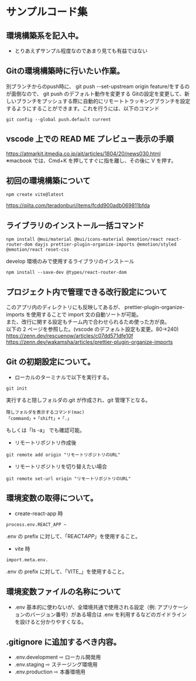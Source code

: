 # サンプルコード集

## 環境構築系を記入中。

- とりあえずサンプル程度なのであまり見ても有益ではない

## Gitの環境構築時に行いたい作業。

別ブランチからのpush時に、
git push --set-upstream origin feature/をするのが面倒なので、
git push のデフォルト動作を変更する
Gitの設定を変更して、新しいブランチをプッシュする際に自動的にリモートトラッキングブランチを設定するようにすることができます。これを行うには、以下のコマンド

```
git config --global push.default current
```

## vscode 上での READ ME プレビュー表示の手順

https://atmarkit.itmedia.co.jp/ait/articles/1804/20/news030.html<br>
※macbook では、Cmd+K を押してすぐに指を離し、その後に V を押す。

## 初回の環境構築について

```
npm create vite@latest
```

https://qiita.com/teradonburi/items/fcdd900adb069811bfda

## ライブラリのインストール一括コマンド

```
npm install @mui/material @mui/icons-material @emotion/react react-router-dom dayjs prettier-plugin-organize-imports @emotion/styled @emotion/react reset-css
```

develop 環境のみで使用するライブラリのインストール

```
npm install --save-dev @types/react-router-dom
```

## プロジェクト内で管理できる改行設定について

このアプリ内のディレクトリにも反映してあるが、
prettier-plugin-organize-imports を使用することで import 文の自動ソートが可能。<br>
また、改行に関する設定もチーム内で合わせられるため使った方が良。<br>
以下の 2 ページを参照した。(vscode のデフォルト設定も変更。80→240)<br>
https://zenn.dev/rescuenow/articles/c07dd571dfe10f<br>
https://zenn.dev/wakamsha/articles/prettier-plugin-organize-imports

## Git の初期設定について。

- ローカルのターミナルで以下を実行する。

```
git init
```

実行すると隠しフォルダの.git が作成され、git 管理下となる。

```
隠しフォルダを表示するコマンド(mac)
「command」+「shift」+「.」
```

もしくは「ls -a」 でも確認可能。

- リモートリポジトリ作成後

```
git remote add origin "リモートリポジトリのURL"
```

- リモートリポジトリを切り替えたい場合

```
git remote set-url origin "リモートリポジトリのURL"
```

## 環境変数の取得について。

- create-react-app 時

```
process.env.REACT_APP ~
```

.env の prefix に対して、「REACT*APP*」を使用すること。

- vite 時

```
import.meta.env.
```

.env の prefix に対して、「VITE\_」を使用すること。

## 環境変数ファイルの名称について

- .env 基本的に使わないが、全環境共通で使用される設定（例: アプリケーションのバージョン番号）がある場合は .env を利用するなどのガイドラインを設けると分かりやすくなる。

## .gitignore に追加するべき内容。

- .env.development ⇨ ローカル開発用
- .env.staging ⇨ ステージング環境用
- .env.production ⇨ 本番環境用
